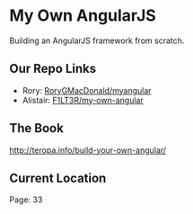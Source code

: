 # My Own AngularJS

Building an AngularJS framework from scratch.

## Our Repo Links

- Rory: [RoryGMacDonald/myangular](https://github.com/RoryGMacDonald/myangular)
- Alistair: [F1LT3R/my-own-angular](https://github.com/F1LT3R/my-own-angular)

## The Book

http://teropa.info/build-your-own-angular/

## Current Location

Page: 33

